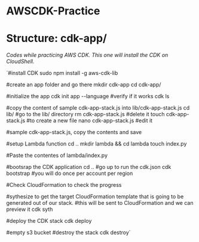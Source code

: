 # AWSCDK-Practice
# Structure: cdk-app/
<i>Codes while practicing AWS CDK. This one will install the CDK on CloudShell.</i>

`#install CDK
sudo npm install -g aws-cdk-lib
 
#create an app folder and go there
mkdir cdk-app
cd cdk-app/
 
#initialize the app
cdk init app --language <language>
#verify if it works
cdk ls
 
#copy the content of sample cdk-app-stack.js into lib/cdk-app-stack.js
cd lib/ #go to the lib/ directory
rm cdk-app-stack.js #delete it
touch cdk-app-stack.js #to create a new file
nano cdk-app-stack.js #edit it
 
#sample cdk-app-stack.js, copy the contents and save
 
#setup Lambda function
cd ..
mkdir lambda && cd lambda
touch index.py

#Paste the contentes of lambda/index.py

#bootsrap the CDK application
cd .. #go up to run the cdk.json
cdk bootstrap #you will do once per account per region

#Check CloudFormation to check the progress

#sythesize to get the target CloudFormation template that is going to be generated out of our stack.
#this will be sent to CloudFormation and we can preview it
cdk syth

#deploy the CDK stack
cdk deploy

#empty s3 bucket
#destroy the stack
cdk destroy`
